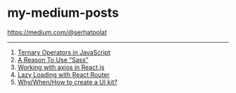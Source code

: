 # my-medium-posts
https://medium.com/@serhatpolat
<hr>
<ol>
  <li><a href="https://medium.com/@serhatpolat/ternary-operators-in-javascript-fed241c9c729">Ternary Operators in JavaScript</a></li>
  <li><a href="https://medium.com/@serhatpolat/a-reason-to-use-sass-ada498140d07">A Reason To Use “Sass”</a></li>
  <li><a href="https://medium.com/@serhatpolat/working-with-axios-in-react-js-950a92754fbf">Working with axios in React.js</a></li>
  <li><a href="https://medium.com/@serhatpolat/lazy-loading-with-react-router-3c8a74b163f4">Lazy Loading with React Router</a></li>
  <li><a href="https://medium.com/@serhatpolat/why-when-how-to-create-a-ui-kit-3f29ea4ee7">Why/When/How to create a UI kit?</a></li>
</ol>
